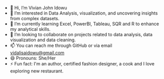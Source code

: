 - 👋 Hi, I’m Vivian John Idowu 
- 👀 I’m interested in Data Analysis, visualization, and uncovering insights from complex datasets.
- 🌱 I’m currently learning Excel, PowerBI, Tableau, SQR and R to enhance my analytical skills.
- 💞️ I’m looking to collaborate on projects related to data analysis, data visualization and data cleaning.
- 📫 You can reach me through GitHub or via email vidalisaidowu@gmail.com
- 😄 Pronouns: She/Her
- ⚡ Fun fact: I'm an author, certified fashion designer, a cook and I love exploring new restaurant.
